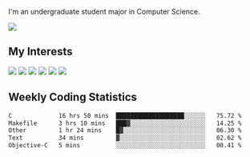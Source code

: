 I'm an undergraduate student major in Computer Science.

![](https://github-readme-stats.vercel.app/api?username=littzhch&theme=radical)

## My Interests

![](https://img.shields.io/badge/Python-3776AB?style=flat&labelColor=FFD43B&logoColor=3776AB&logo=python)
![](https://img.shields.io/badge/C-00599C?style=flat&labelColor=01427d&logoColor=6295cb&logo=c)
![](https://img.shields.io/badge/Rust-ffffff?style=flat&labelColor=ffffff&logoColor=000000&logo=rust)
![](https://img.shields.io/badge/LaTeX-008080?style=flat&labelColor=eeece5&logoColor=008080&logo=latex)
![](https://img.shields.io/badge/OpenGL-5487b2?style=flat&labelColor=ffffff&logoColor=5487b2&logo=opengl)
![](https://img.shields.io/badge/archlinux-1793d1?style=flat&labelColor=333333&logoColor=1793d1&logo=archlinux)

## Weekly Coding Statistics
<!--START_SECTION:waka-->

```txt
C             16 hrs 50 mins  ███████████████████░░░░░░   75.72 %
Makefile      3 hrs 10 mins   ███▓░░░░░░░░░░░░░░░░░░░░░   14.25 %
Other         1 hr 24 mins    █▓░░░░░░░░░░░░░░░░░░░░░░░   06.30 %
Text          34 mins         ▓░░░░░░░░░░░░░░░░░░░░░░░░   02.62 %
Objective-C   5 mins          ░░░░░░░░░░░░░░░░░░░░░░░░░   00.41 %
```

<!--END_SECTION:waka-->
